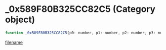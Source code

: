 # _0x589F80B325CC82C5 (Category object)

```js
function _0x589F80B325CC82C5(p0: number, p1: number, p2: number, p3: number, p4: intPtr): Array
```

[filename](_0x589F80B325CC82C5_m.md ':include')